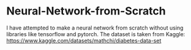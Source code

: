 # Neural-Network-from-Scratch

I have attempted to make a neural network from scratch without using libraries like tensorflow and pytorch.
The dataset is taken from Kaggle: https://www.kaggle.com/datasets/mathchi/diabetes-data-set
